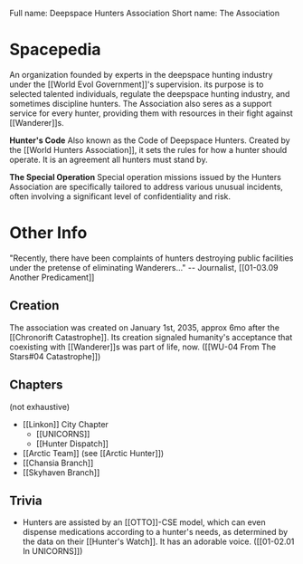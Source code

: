 Full name: Deepspace Hunters Association
Short name: The Association

# Spacepedia
An organization founded by experts in the deepspace hunting industry under the [[World Evol Government]]'s supervision. its purpose is to selected talented individuals, regulate the deepspace hunting industry, and sometimes discipline hunters. The Association also seres as a support service for every hunter, providing them with resources in their fight against [[Wanderer]]s.

**Hunter's Code**
Also known as the Code of Deepspace Hunters. Created by the [[World Hunters Association]], it sets the rules for how a hunter should operate. It is an agreement all hunters must stand by.

**The Special Operation**
Special operation missions issued by the Hunters Association are specifically tailored to address various unusual incidents, often involving a significant level of confidentiality and risk.

# Other Info

"Recently, there have been complaints of hunters destroying public facilities under the pretense of eliminating Wanderers..." -- Journalist, [[01-03.09 Another Predicament]]

## Creation
The association was created on January 1st, 2035, approx 6mo after the [[Chronorift Catastrophe]]. Its creation signaled humanity's acceptance that coexisting with [[Wanderer]]s was part of life, now. ([[WU-04 From The Stars#04 Catastrophe]])

## Chapters 
(not exhaustive)
* [[Linkon]] City Chapter
	* [[UNICORNS]]
	* [[Hunter Dispatch]]
* [[Arctic Team]] (see [[Arctic Hunter]])
* [[Chansia Branch]]
* [[Skyhaven Branch]]

## Trivia
* Hunters are assisted by an [[OTTO]]-CSE model, which can even dispense medications according to a hunter's needs, as determined by the data on their [[Hunter's Watch]]. It has an adorable voice. ([[01-02.01 In UNICORNS]])